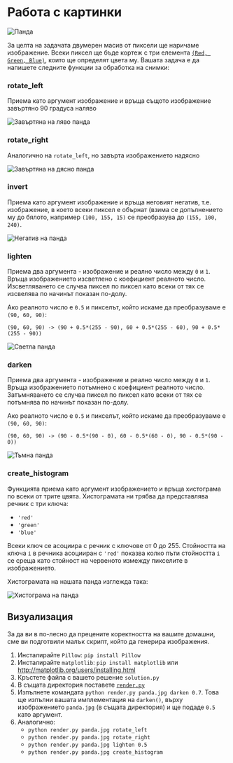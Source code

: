 # Работа с картинки

![Панда](https://raw.githubusercontent.com/fmi/python-homework/master/2016/01/panda.jpg)

За целта на задачата двумерен масив от пиксели  ще наричаме изображение. Всеки
пиксел ще бъде кортеж с три елемента [`(Red, Green,
Blue)`](https://bg.wikipedia.org/wiki/RGB), които ще определят цвета му. Вашата
задача е да напишете следните функции за обработка на снимки:

### rotate_left

Приема като аргумент изображение и връща същото изображение завъртяно 90
градуса наляво

![Завъртяна на ляво панда](https://raw.githubusercontent.com/fmi/python-homework/master/2016/01/panda_rotate_left.jpg)

### rotate_right

Аналогично на `rotate_left`, но завърта изображението надясно

![Завъртяна на дясно панда](https://raw.githubusercontent.com/fmi/python-homework/master/2016/01/panda_rotate_right.jpg)

### invert

Приема като аргумент изображение и връща неговият негатив, т.е. изображение, в
което всеки пиксел е обърнат (взима се допълнението му до бялото, например
`(100, 155, 15)` се преобразува до `(155, 100, 240)`.

![Негатив на панда](https://raw.githubusercontent.com/fmi/python-homework/master/2016/01/panda_invert.jpg)

### lighten

Приема два аргумента - изображение и реално число между `0` и `1`. Връща
изображението изсветлено с коефициент реалното число. Изсветляването се случва
пиксел по пиксел като всеки от тях се изсвелява по начинът показан по-долу.

Ако реалното число е `0.5` и пикселът, който искаме да преобразуваме е `(90,
60, 90)`:

`(90, 60, 90) -> (90 + 0.5*(255 - 90), 60 + 0.5*(255 - 60), 90 + 0.5*(255 - 90))`

![Светла панда](https://raw.githubusercontent.com/fmi/python-homework/master/2016/01/panda_lighten.jpg)

### darken

Приема два аргумента - изображение и реално число между `0` и `1`. Връща
изображението потъмнено с коефициент реалното число. Затъмняването се случва
пиксел по пиксел като всеки от тях се потъмнява по начинът показан по-долу.

Ако реалното число е `0.5` и пикселът, който искаме да преобразуваме е `(90,
60, 90)`:

`(90, 60, 90) -> (90 - 0.5*(90 - 0), 60 - 0.5*(60 - 0), 90 - 0.5*(90 - 0))`

![Тъмна панда](https://raw.githubusercontent.com/fmi/python-homework/master/2016/01/panda_darken.jpg)

### create_histogram

Функцията приема като аргумент изображението и връща хистограма по всеки от
трите цвята. Хистограмата ни трябва да представлява речник с три ключа:

* `'red'`
* `'green'`
* `'blue'`

Всеки ключ се асоциира с речник с ключове от 0 до 255. Стойността на ключа `i`
в речника асоцииран с `'red'` показва колко пъти стойността `i` се среща като
стойност на червеното измежду пикселите в изображението.

Хистограмата на нашата панда изглежда така:

![Хистограма на панда](https://raw.githubusercontent.com/fmi/python-homework/master/2016/01/histogram.jpg)

## Визуализация

За да ви в по-лесно да прецените коректността на вашите домашни, сме ви
подготвили малък скрипт, който да генерира изображения.


1. Инсталирайте `Pillow`: `pip install Pillow`
2. Инсталирайте `matplotlib`: `pip install matplotlib` или http://matplotlib.org/users/installing.html
3. Кръстете файла с вашето решение `solution.py`
4. В същата директория поставете [`render.py`](https://raw.githubusercontent.com/fmi/python-homework/master/2016/01/render.py)
5. Изпълнете командата `python render.py panda.jpg darken 0.7`. Това ще изпълни
   вашата имплементация на `darken()`, върху изображението `panda.jpg` (в
   същата директория) и ще подаде `0.5` като аргумент.
6. Аналогично:
   * `python render.py panda.jpg rotate_left`
   * `python render.py panda.jpg rotate_right`
   * `python render.py panda.jpg lighten 0.5`
   * `python render.py panda.jpg create_histogram`
